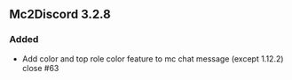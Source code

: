 ## Mc2Discord 3.2.8
### Added
 + Add color and top role color feature to mc chat message (except 1.12.2) close #63
